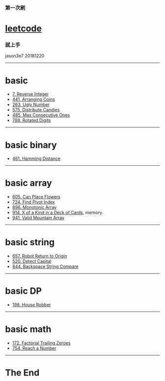 ### 第一次刷 
# [leetcode](https://leetcode.com/)
### 就上手

jason3e7 20181220

---

# basic 
* [7. Reverse Integer](https://leetcode.com/problems/reverse-integer/)
* [441. Arranging Coins](https://leetcode.com/problems/arranging-coins/)
* [263. Ugly Number](https://leetcode.com/problems/ugly-number/)
* [575. Distribute Candies](https://leetcode.com/problems/distribute-candies/)
* [485. Max Consecutive Ones](https://leetcode.com/problems/max-consecutive-ones/)
* [788. Rotated Digits](https://leetcode.com/problems/rotated-digits/)

---

# basic binary
* [461. Hamming Distance](https://leetcode.com/problems/hamming-distance/)

---

# basic array
* [605. Can Place Flowers](https://leetcode.com/problems/can-place-flowers/)
* [724. Find Pivot Index](https://leetcode.com/problems/find-pivot-index/)
* [896. Monotonic Array](https://leetcode.com/problems/monotonic-array/)
* [914. X of a Kind in a Deck of Cards](https://leetcode.com/problems/x-of-a-kind-in-a-deck-of-cards/), memory.
* [941. Valid Mountain Array](https://leetcode.com/problems/valid-mountain-array/)

---

# basic string
* [657. Robot Return to Origin](https://leetcode.com/problems/robot-return-to-origin/)
* [520. Detect Capital](https://leetcode.com/problems/detect-capital/)
* [844. Backspace String Compare](https://leetcode.com/problems/backspace-string-compare/)

---

# basic DP
* [198. House Robber](https://leetcode.com/problems/house-robber/)

---

# basic math
* [172. Factorial Trailing Zeroes](https://leetcode.com/problems/factorial-trailing-zeroes/)
* [754. Reach a Number](https://leetcode.com/problems/reach-a-number/)

---

# The End
